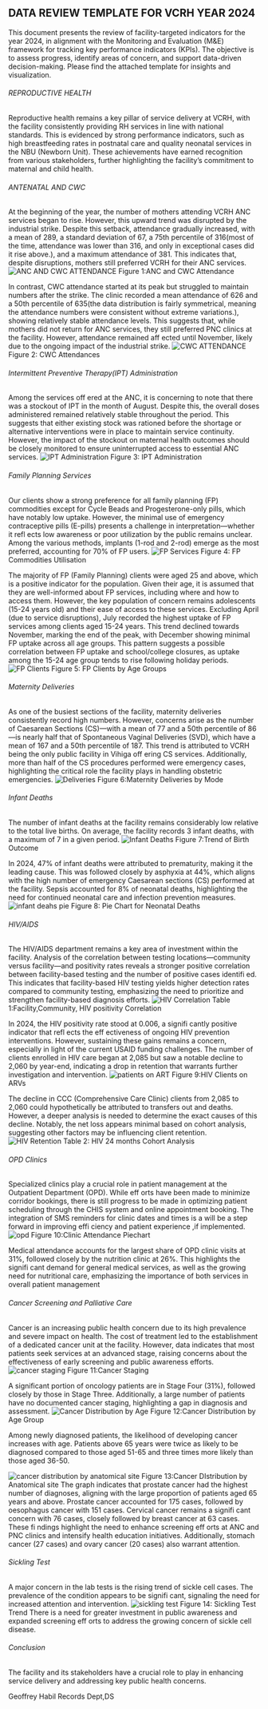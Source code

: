 ##  DATA REVIEW TEMPLATE FOR VCRH YEAR 2024
This document presents the review of facility-targeted indicators for the year 2024, in alignment with the Monitoring and Evaluation (M&E) framework for tracking key performance indicators (KPIs). The objective is to assess progress, identify areas of concern, and support data-driven decision-making.
Please find the attached template for insights and visualization.

###### REPRODUCTIVE HEALTH
Reproductive health remains a key pillar of service delivery at VCRH, with the facility consistently providing RH services in line with national standards. This is evidenced by strong performance indicators, such as high breastfeeding rates in postnatal care and quality neonatal services in the NBU (Newborn Unit). These achievements have earned recognition from various stakeholders, further highlighting the facility’s commitment to maternal and child health.

###### ANTENATAL AND CWC
At the beginning of the year, the number of mothers attending VCRH ANC services began to rise. However, this upward trend was disrupted by the industrial strike. Despite this setback, attendance gradually increased, with a mean of 289, a standard deviation of 67, a 75th percentile of 316(most of the time, attendance was lower than 316, and only in exceptional cases did it rise above.), and a maximum attendance of 381. This indicates that, despite disruptions, mothers still preferred VCRH for their ANC services.
![ANC AND CWC ATTENDANCE](images\image-1.png)
Figure 1:ANC and CWC Attendance

In contrast, CWC attendance started at its peak but struggled to maintain numbers after the strike. The clinic recorded a mean attendance of 626 and a 50th percentile of 635(the data distribution is fairly symmetrical, meaning the attendance numbers were consistent without extreme variations.), showing relatively stable attendance levels. This suggests that, while mothers did not return for ANC services, they still preferred PNC clinics at the facility. However, attendance remained aff ected until November, likely due to the ongoing impact of the industrial strike.
![CWC ATTENDANCE](images\image-2.png)
Figure 2: CWC Attendances

###### Intermittent Preventive Therapy(IPT) Administration
Among the services off ered at the ANC, it is concerning to note that there was a stockout of IPT in the month of August. Despite this, the overall doses administered remained relatively stable throughout the period. This suggests that either existing stock was rationed before the shortage or alternative interventions were in place to maintain service continuity. However, the impact of the stockout on maternal health outcomes should be closely monitored to ensure uninterrupted access to essential ANC services.
![IPT Administration](images\image-3.png)
Figure 3: IPT Administration

###### Family Planning Services
Our clients show a strong preference for all family planning (FP) commodities except for Cycle Beads and Progesterone-only pills, which have notably low uptake. However, the minimal use of emergency contraceptive pills (E-pills) presents a challenge in interpretation—whether it refl ects low awareness or poor utilization by the public remains unclear.
Among the various methods, implants (1-rod and 2-rod) emerge as the most preferred, accounting for 70% of FP users.
![FP Services](images\image-4.png)
Figure 4: FP Commodities Utilisation

The majority of FP (Family Planning) clients were aged 25 and above, which is a positive indicator for the population. Given their age, it is assumed that they are well-informed about FP services, including where and how to access them.
However, the key population of concern remains adolescents (15-24 years old) and their ease of access to these services. Excluding April (due to service disruptions), July recorded the highest uptake of FP services among clients aged 15-24 years. This trend declined towards November, marking the end of the peak, with December showing minimal FP uptake across all age groups.
This pattern suggests a possible correlation between FP uptake and school/college closures, as uptake among the 15-24 age group tends to rise following holiday periods.
![FP Clients](images\image-5.png)
Figure 5: FP Clients by Age Groups

###### Maternity Deliveries
As one of the busiest sections of the facility, maternity deliveries consistently record high numbers. However, concerns arise as the number of Caesarean Sections (CS)—with a mean of 77 and a 50th percentile of 86—is nearly half that of Spontaneous Vaginal Deliveries (SVD), which have a mean of 167 and a 50th percentile of 187.
This trend is attributed to VCRH being the only public facility in Vihiga off ering CS services. Additionally, more than half of the CS procedures performed were emergency cases, highlighting the critical role the facility plays in handling obstetric emergencies.
![Deliveries](images\image-6.png)
Figure 6:Maternity Deliveries by Mode

###### Infant Deaths
The number of infant deaths at the facility remains considerably low relative to the total live births. On average, the facility records 3 infant deaths, with a maximum of 7 in a given period.
![Infant Deaths](images\image-7.png)
Figure 7:Trend of Birth Outcome

In 2024, 47% of infant deaths were attributed to prematurity, making it the leading cause. This was followed closely by asphyxia at 44%, which aligns with the high number of emergency Caesarean sections (CS) performed at the facility. Sepsis accounted for 8% of neonatal deaths, highlighting the need for continued neonatal care and infection prevention measures.
![infant deahs pie](images\image-8.png)
Figure 8: Pie Chart for Neonatal Deaths

###### HIV/AIDS
The HIV/AIDS department remains a key area of investment within the facility. Analysis of the correlation between testing locations—community versus facility—and positivity rates reveals a stronger positive correlation between facility-based testing and the number of positive cases identifi ed. This indicates that facility-based HIV testing yields higher detection rates compared to community testing, emphasizing the need to prioritize and strengthen facility-based diagnosis efforts.
![HIV Correlation](images\image-9.png)
Table 1:Facility,Community, HIV positivity Correlation

In 2024, the HIV positivity rate stood at 0.006, a signifi cantly positive indicator that refl ects the eff ectiveness of ongoing HIV prevention interventions. However, sustaining these gains remains a concern, especially in light of the current USAID funding challenges.
The number of clients enrolled in HIV care began at 2,085 but saw a notable decline to 2,060 by year-end, indicating a drop in retention that warrants further investigation and intervention.
![patients on ART](images\image-10.png)
Figure 9:HIV Clients on ARVs

The decline in CCC (Comprehensive Care Clinic) clients from 2,085 to 2,060 could hypothetically be attributed to transfers out and deaths. However, a deeper analysis is needed to determine the exact causes of this decline. Notably, the net loss appears minimal based on cohort analysis, suggesting other factors may be influencing client retention.
![HIV Retention](images\image-11.png)
Table 2: HIV 24 months Cohort Analysis



###### OPD Clinics
Specialized clinics play a crucial role in patient management at the Outpatient Department (OPD). While eff orts have been made to minimize corridor bookings, there is still progress to be made in optimizing patient scheduling through the CHIS system and online appointment booking. The integration of SMS reminders for clinic dates and times is a will be a step forward in improving effi ciency and patient experience ,if implemented.
![opd](images\image-12.png)
Figure 10:Clinic Attendance Piechart

Medical attendance accounts for the largest share of OPD clinic visits at 31%, followed closely by the nutrition clinic at 26%. This highlights the signifi cant demand for general medical services, as well as the growing need for nutritional care, emphasizing the importance of both services in overall patient management

###### Cancer Screening and Palliative Care
Cancer is an increasing public health concern due to its high prevalence and severe impact on health. The cost of treatment led to the establishment of a dedicated cancer unit at the facility. However, data indicates that most patients seek services at an advanced stage, raising concerns about the effectiveness of early screening and public awareness efforts.
![cancer staging](images\image-13.png)
Figure 11:Cancer Staging

A significant portion of oncology patients are in Stage Four (31%), followed closely by those in Stage Three. Additionally, a large number of patients have no documented cancer staging, highlighting a gap in diagnosis and assessment.
![Cancer Distribution by Age](images\image-14.png)
Figure 12:Cancer Distribution by Age Group

Among newly diagnosed patients, the likelihood of developing cancer increases with age. Patients above 65 years were twice as likely to be diagnosed compared to those aged 51-65 and three times more likely than those aged 36-50.

![cancer distribution by anatomical site](images\image-15.png)
Figure 13:Cancer DIstribution by Anatomical site
The graph indicates that prostate cancer had the highest number of diagnoses, aligning with the large proportion of patients aged 65 years and above. Prostate cancer accounted for 175 cases, followed by oesophagus cancer with 151 cases. Cervical cancer remains a signifi cant concern with 76 cases, closely followed by breast cancer at 63 cases. These fi ndings highlight the need to enhance screening eff orts at ANC and PNC clinics and intensify health education initiatives. Additionally, stomach cancer (27 cases) and ovary cancer (20 cases) also warrant attention.

###### Sickling Test
A major concern in the lab tests is the rising trend of sickle cell cases. The prevalence of the condition appears to be signifi cant, signaling the need for increased attention and intervention.
![sickling test](images\image-18.png)
Figure 14: Sickling Test Trend
There is a need for greater investment in public awareness and expanded screening eff orts to address the growing concern of sickle cell disease.

###### Conclusion
The facility and its stakeholders have a crucial role to play in enhancing service delivery and addressing key public health concerns.

Geoffrey Habil
Records Dept,DS








